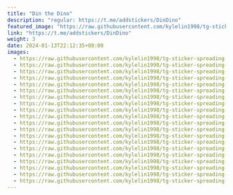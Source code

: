 ```yaml
---
title: "Din the Dino"
description: "regular: https://t.me/addstickers/DinDino"
featured_image: "https://raw.githubusercontent.com/kylelin1998/tg-sticker-spreading-worldwide-images/main/img/44057e5d-1044-4205-a176-296841e6decb.jpg"
link: "https://t.me/addstickers/DinDino"
weight: 3
date: 2024-01-13T22:12:35+08:00
images:
  - https://raw.githubusercontent.com/kylelin1998/tg-sticker-spreading-worldwide-images/main/img/44057e5d-1044-4205-a176-296841e6decb.jpg
  - https://raw.githubusercontent.com/kylelin1998/tg-sticker-spreading-worldwide-images/main/img/addfa71b-f42e-4912-939d-2456685ce692.jpg
  - https://raw.githubusercontent.com/kylelin1998/tg-sticker-spreading-worldwide-images/main/img/9046045d-c3ab-4bdd-a5dc-629bc51b2a8a.jpg
  - https://raw.githubusercontent.com/kylelin1998/tg-sticker-spreading-worldwide-images/main/img/d4325d23-b378-4eb0-8359-845f6ebff0de.jpg
  - https://raw.githubusercontent.com/kylelin1998/tg-sticker-spreading-worldwide-images/main/img/081e2f66-847a-40d8-9661-1a085c7a838a.jpg
  - https://raw.githubusercontent.com/kylelin1998/tg-sticker-spreading-worldwide-images/main/img/8ddb0394-8781-420d-883b-bbcdf69bc075.jpg
  - https://raw.githubusercontent.com/kylelin1998/tg-sticker-spreading-worldwide-images/main/img/9a95d793-bacd-4d50-a611-40a89f23b1c1.jpg
  - https://raw.githubusercontent.com/kylelin1998/tg-sticker-spreading-worldwide-images/main/img/adb98d10-29dc-43ec-92f7-62da109cd603.jpg
  - https://raw.githubusercontent.com/kylelin1998/tg-sticker-spreading-worldwide-images/main/img/f981aba7-3bae-444b-a87c-562ed245a560.jpg
  - https://raw.githubusercontent.com/kylelin1998/tg-sticker-spreading-worldwide-images/main/img/83f596ef-f7ae-4def-80e9-10e82fea5415.jpg
  - https://raw.githubusercontent.com/kylelin1998/tg-sticker-spreading-worldwide-images/main/img/50b0bc0c-56a4-4667-a3e6-7ef858e1a303.jpg
  - https://raw.githubusercontent.com/kylelin1998/tg-sticker-spreading-worldwide-images/main/img/21ce75a7-76e9-49f1-be81-4a9ff2c40bb3.jpg
  - https://raw.githubusercontent.com/kylelin1998/tg-sticker-spreading-worldwide-images/main/img/c115eb63-70e6-4beb-a9ce-49662acc8892.jpg
  - https://raw.githubusercontent.com/kylelin1998/tg-sticker-spreading-worldwide-images/main/img/02f5b75e-08b9-4183-b283-aa6d4bacce1e.jpg
  - https://raw.githubusercontent.com/kylelin1998/tg-sticker-spreading-worldwide-images/main/img/b093e6d8-f534-45cf-81ad-74eb7c8f1127.jpg
  - https://raw.githubusercontent.com/kylelin1998/tg-sticker-spreading-worldwide-images/main/img/5b5b6eb5-8d82-4b52-9133-6be10c9b7a5e.jpg
  - https://raw.githubusercontent.com/kylelin1998/tg-sticker-spreading-worldwide-images/main/img/6e0a5ef3-6989-4476-9131-a75b451e4e6a.jpg
  - https://raw.githubusercontent.com/kylelin1998/tg-sticker-spreading-worldwide-images/main/img/9dd99552-7293-4775-9433-0f7301ddc7ca.jpg
  - https://raw.githubusercontent.com/kylelin1998/tg-sticker-spreading-worldwide-images/main/img/aa4906da-76ef-4255-b2e3-05295cc47068.jpg
  - https://raw.githubusercontent.com/kylelin1998/tg-sticker-spreading-worldwide-images/main/img/b4697394-c81b-4100-9c2a-44f58bda557d.jpg
---
```

